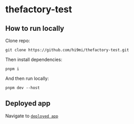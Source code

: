 # thefactory-test

## How to run locally

Clone repo:

```shell
git clone https://github.com/hi9mi/thefactory-test.git
```

Then install dependencies:

```shell
pnpm i
```

And then run locally:

```shell
pnpm dev --host
```

## Deployed app

Navigate to [`deployed app`](https://dulcet-sprinkles-b9694a.netlify.app)

